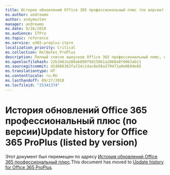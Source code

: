 ```yaml
---
title: История обновлений Office 365 профессиональный плюс (по версии)
ms.author: andrewmo
author: andymosten
manager: andrewmo
ms.date: 9/26/2018
ms.audience: ITPro
ms.topic: reference
ms.service: o365-proplus-itpro
localization_priority: Critical
ms.collection: RelNotes_ProPlus
description: Полный список выпусков Office 365 профессиональный плюс, отсортированный по версии, со ссылками на заметки о выпусках. Предназначен для ИТ-специалистов
ms.openlocfilehash: 22b3463a288ab890f9d15861a2868a8fd063ab11
ms.sourcegitcommit: d14086363fa72dc14ac0e56a379471ade069de85
ms.translationtype: HT
ms.contentlocale: ru-RU
ms.lasthandoff: 09/27/2018
ms.locfileid: "25341374"
---
```

# <a name="update-history-for-office-365-proplus-listed-by-version"></a><span data-ttu-id="c74c4-103">История обновлений Office 365 профессиональный плюс (по версии)</span><span class="sxs-lookup"><span data-stu-id="c74c4-103">Update history for Office 365 ProPlus (listed by version)</span></span>
 
<span data-ttu-id="c74c4-104">Этот документ был перемещен по адресу [История обновлений Office 365 профессиональный плюс](https://docs.microsoft.com/en-us/officeupdates/update-history-office365-proplus-by-date).</span><span class="sxs-lookup"><span data-stu-id="c74c4-104">This document has moved to [Update history for Office 365 ProPlus](https://docs.microsoft.com/en-us/officeupdates/update-history-office365-proplus-by-date).</span></span>